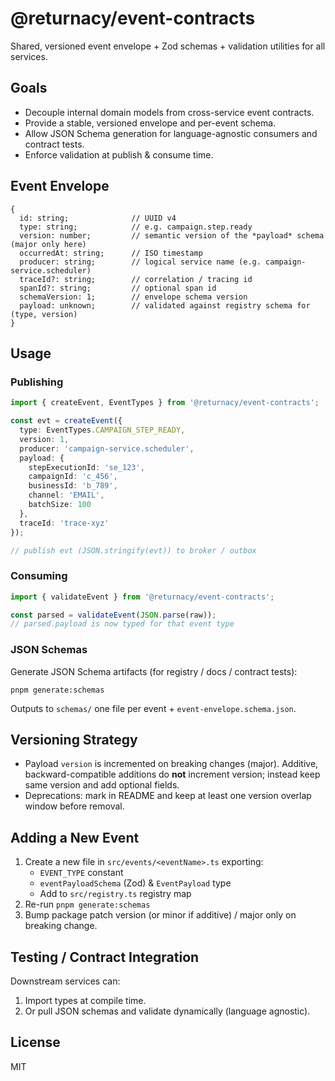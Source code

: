 # @returnacy/event-contracts

Shared, versioned event envelope + Zod schemas + validation utilities for all services.

## Goals

- Decouple internal domain models from cross-service event contracts.
- Provide a stable, versioned envelope and per-event schema.
- Allow JSON Schema generation for language-agnostic consumers and contract tests.
- Enforce validation at publish & consume time.

## Event Envelope

```
{
  id: string;              // UUID v4
  type: string;            // e.g. campaign.step.ready
  version: number;         // semantic version of the *payload* schema (major only here)
  occurredAt: string;      // ISO timestamp
  producer: string;        // logical service name (e.g. campaign-service.scheduler)
  traceId?: string;        // correlation / tracing id
  spanId?: string;         // optional span id
  schemaVersion: 1;        // envelope schema version
  payload: unknown;        // validated against registry schema for (type, version)
}
```

## Usage

### Publishing

```ts
import { createEvent, EventTypes } from '@returnacy/event-contracts';

const evt = createEvent({
  type: EventTypes.CAMPAIGN_STEP_READY,
  version: 1,
  producer: 'campaign-service.scheduler',
  payload: {
    stepExecutionId: 'se_123',
    campaignId: 'c_456',
    businessId: 'b_789',
    channel: 'EMAIL',
    batchSize: 100
  },
  traceId: 'trace-xyz'
});

// publish evt (JSON.stringify(evt)) to broker / outbox
```

### Consuming

```ts
import { validateEvent } from '@returnacy/event-contracts';

const parsed = validateEvent(JSON.parse(raw));
// parsed.payload is now typed for that event type
```

### JSON Schemas

Generate JSON Schema artifacts (for registry / docs / contract tests):

```
pnpm generate:schemas
```

Outputs to `schemas/` one file per event + `event-envelope.schema.json`.

## Versioning Strategy

- Payload `version` is incremented on breaking changes (major). Additive, backward-compatible additions do **not** increment version; instead keep same version and add optional fields.
- Deprecations: mark in README and keep at least one version overlap window before removal.

## Adding a New Event

1. Create a new file in `src/events/<eventName>.ts` exporting:
   - `EVENT_TYPE` constant
   - `eventPayloadSchema` (Zod) & `EventPayload` type
   - Add to `src/registry.ts` registry map
2. Re-run `pnpm generate:schemas`
3. Bump package patch version (or minor if additive) / major only on breaking change.

## Testing / Contract Integration

Downstream services can:
1. Import types at compile time.
2. Or pull JSON schemas and validate dynamically (language agnostic).

## License

MIT
